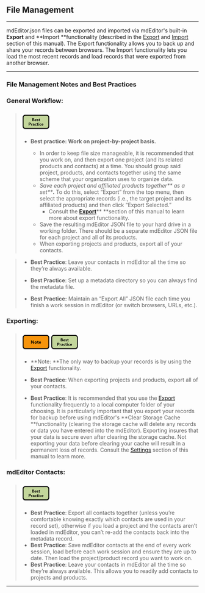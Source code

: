 ## File Management

---

mdEditor.json files can be exported and imported via mdEditor's built-in **Export** and **Import **functionality \(described in the [Export](/export.md) and [Import](/import.md) section of this manual\). The Export functionality allows you to back up and share your records between browsers. The Import functionality lets you load the most recent records and load records that were exported from another browser.

---

### File Management Notes and Best Practices

### **General Workflow:**

> ### ![](/assets/best_practice_small.png)
>
> * **Best practice: Work on project-by-project basis.**
>
>   * In order to keep file size manageable, it is recommended that you work on, and then export one project \(and its related products and contacts\) at a time. You should group said project, products, and contacts together using the same scheme that your organization uses to organize data.
>   * _Save each project and affiliated products together** as a set**_**.** To do this, select “Export” from the top menu, then select the appropriate records \(i.e., the target project and its affiliated products\) and then click “Export Selected.” 
>     * Consult the [**Export**](/export.md)** **section of this manual to learn more about export functionality.
>   * Save the resulting mdEditor JSON file to your hard drive in a working folder. There should be a separate mdEditor JSON file for each project and all of its products. 
>   * When exporting projects and products, export all of your contacts.

> * **Best Practice**: Leave your contacts in mdEditor all the time so they’re always available.
>
> * **Best Practice**: Set up a metadata directory so you can always find the metadata file.
>
> * **Best Practice:** Maintain an “Export All” JSON file each time you finish a work session in mdEditor \(or switch browsers, URLs, etc.\).

### Exporting:

> ### ![](/assets/note_small.png)![](/assets/best_practice_small.png)
>
> * **Note: **The only way to backup your records is by using the [Export](/export.md) functionality.
>
> * **Best Practice**: When exporting projects and products, export all of your contacts.
>
> * **Best Practice**: It is recommended that you use the [Export](/export.md) functionality frequently to a local computer folder of your choosing. It is particularly important that you export your records for backup before using mdEditor's **Clear Storage Cache **functionality \(clearing the storage cache will delete any records or data you have entered into the mdEditor\). Exporting insures that your data is secure even after clearing the storage cache. Not exporting your data before clearing your cache will result in a permanent loss of records. Consult the [Settings](/settings.md) section of this manual to learn more.

### mdEditor Contacts:

> ### ![](/assets/best_practice_small.png)
>
> * **Best Practice**: Export all contacts together \(unless you’re comfortable knowing exactly which contacts are used in your record set\), otherwise if you load a project and the contacts aren’t loaded in mdEditor, you can’t re-add the contacts back into the metadata record.
> * **Best Practice**: Save mdEditor contacts at the end of every work session, load before each work session and ensure they are up to date. Then load the project/product record you want to work on.
> * **Best Practice**: Leave your contacts in mdEditor all the time so they’re always available. This allows you to readily add contacts to projects and products.

---



